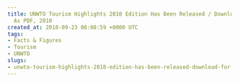```yaml
---
title: UNWTO Tourism Highlights 2010 Edition Has Been Released / Download For Free
  As PDF, 2010
created_at: 2010-09-23 08:08:59 +0000 UTC
tags:
- Facts & Figures
- Tourism
- UNWTO
slugs:
- unwto-tourism-highlights-2010-edition-has-been-released-download-for-free-as-pdf-2010
---
```

